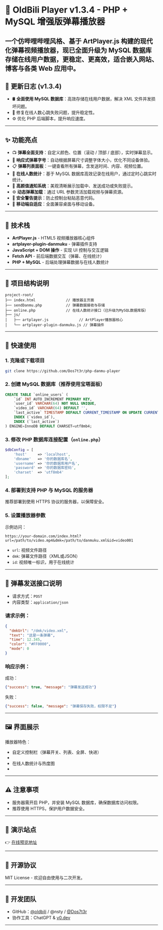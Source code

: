 
# 🎥 OldBili Player v1.3.4 - PHP + MySQL 增强版弹幕播放器 

**一个仿哔哩哔哩风格、基于 ArtPlayer.js 构建的现代化弹幕视频播放器，现已全面升级为 MySQL 数据库存储在线用户数据，更稳定、更高效，适合嵌入网站、博客与各类 Web 应用中。**
---

## 🚀 更新日志 (v1.3.4)

- 🛢️ **全面使用 MySQL 数据库**：高效存储在线用户数据，解决 XML 文件并发损坏问题。
- 🐞 修复在线人数心跳失败问题，提升稳定性。
- ⚙️ 优化 PHP 后端脚本，提升响应速度。

---

## ✨ 功能亮点

- 📺 **弹幕全面支持**：自定义颜色、位置（滚动 / 顶部 / 底部），实时弹幕显示。
- 🔄 **响应式弹幕字号**：自动根据屏幕尺寸调整字体大小，优化不同设备体验。
- 📋 **弹幕列表面板**：一键查看所有弹幕，含发送时间、内容、视频位置。
- 📡 **在线人数统计**：基于 MySQL 数据库高效记录在线用户，通过定时心跳实时统计。
- 🎨 **高颜值通知系统**：美观清晰展示加载中、发送成功或失败提示。
- ⚙️ **动态弹幕加载**：通过 URL 参数灵活加载视频与弹幕资源。
- 🚨 **安全警告提示**：防止控制台粘贴恶意代码。
- 📱 **移动端自适应**：全面兼容桌面与移动设备。

---

## 🔧 技术栈

- **ArtPlayer.js** - HTML5 视频播放器核心组件
- **artplayer-plugin-danmuku** - 弹幕插件支持
- **JavaScript + DOM 操作** - 实现 UI 控制与交互逻辑
- **Fetch API** - 前后端数据交互（弹幕、在线统计）
- **PHP + MySQL** - 后端处理弹幕数据与在线人数统计

---

## 📁 项目结构说明

```
project-root/
├── index.html              // 播放器主页面
├── sendDanmu.php           // 弹幕数据接收与存储
├── online.php              // 在线人数统计接口（已升级为MySQL数据库版）
├── js/
│   ├── artplayer.js              // ArtPlayer播放器核心
│   └── artplayer-plugin-danmuku.js // 弹幕插件
```

---

## 🔌 快速使用

### 1. 克隆或下载项目

```bash
git clone https://github.com/Dos7t3r/php-danmu-player
```

### 2. 创建 MySQL 数据库（推荐使用宝塔面板）

```sql
CREATE TABLE `online_users` (
    `id` INT AUTO_INCREMENT PRIMARY KEY,
    `user_id` VARCHAR(64) NOT NULL UNIQUE,
    `video_id` VARCHAR(64) DEFAULT '',
    `last_active` TIMESTAMP DEFAULT CURRENT_TIMESTAMP ON UPDATE CURRENT_TIMESTAMP,
    INDEX (`video_id`),
    INDEX (`last_active`)
) ENGINE=InnoDB DEFAULT CHARSET=utf8mb4;
```

### 3. 修改 PHP 数据库连接配置（`online.php`）

```php
$dbConfig = [
    'host'     => 'localhost',
    'dbname'   => '你的数据库名',
    'username' => '你的数据库用户名',
    'password' => '你的数据库密码',
    'charset'  => 'utf8mb4'
];
```

### 4. 部署到支持 PHP 与 MySQL 的服务器

推荐部署到使用 HTTPS 协议的服务器，以保障安全。

### 5. 设置播放器参数

示例访问：

```url
https://your-domain.com/index.html?url=/path/to/video.mp4&dmk=/path/to/danmuku.xml&id=video001
```

- `url`: 视频文件路径
- `dmk`: 弹幕文件路径（XML或JSON）
- `id`: 视频唯一标识，用于在线统计

---

## 📮 弹幕发送接口说明

- 请求方式：`POST`
- 内容类型：`application/json`

### 请求示例：

```json
{
  "dmkUrl": "/dmk/video.xml",
  "text": "这是一条弹幕",
  "time": 12.345,
  "color": "#FF0000",
  "mode": 0
}
```

### 响应示例：

成功：

```json
{"success": true, "message": "弹幕发送成功"}
```

失败：

```json
{"success": false, "message": "弹幕保存失败，权限不足"}
```

---

## 🖼️ 界面展示



播放器特色：

- 自定义控制栏（弹幕开关、列表、全屏、快进）
-
- 在线人数统计与热度图
-

---

## ⚠️ 注意事项

- 服务器需开启 PHP，并安装 MySQL 数据库，确保数据库访问权限。
- 推荐使用 HTTPS，保护用户数据安全。

---

## 🧪 演示站点

👉 [在线预览地址](https://player.oldbili.fun/?url=https://limeblogs.github.io/ubc2/vid/av14224600125.mp4&dmk=https://oldbili.github.io/dmku/%E2%80%9C%E4%B8%80%E6%BC%94%E4%B8%81%E7%9C%9F_%E4%BE%BF%E5%85%A5%E6%88%8F_%E5%BE%97%E5%A4%AA%E6%B7%B1%E2%80%9D%E2%80%94%E2%80%94%E4%B8%81%E7%9C%9F%E8%83%BD%E9%87%8F%E5%8D%95%E6%9B%B2%E3%80%8A%E7%BE%A4%E4%B8%81%E3%80%8B.26554729651.xml)



---

## 📜 开源协议

MIT License - 欢迎自由使用与二次开发。

---

## 👥 开发团队

- GitHub：[@oldbili](https://github.com/oldbili) / @nsty / [@Dos7t3r](https://github.com/Dos7t3r)
- 协作工具：ChatGPT & [v0.dev](https://v0.dev)

---

